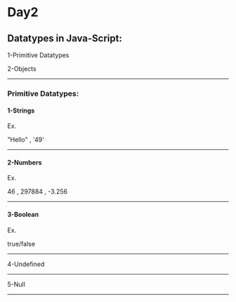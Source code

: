 # Day2

## Datatypes in Java-Script:
1-Primitive Datatypes

2-Objects

---
### Primitive Datatypes:
#### 1-Strings
Ex.

"Hello" , '49'

----
#### 2-Numbers
Ex.

46 , 297884 , -3.256

---
#### 3-Boolean
Ex.

true/false

---
4-Undefined

---
5-Null

---


